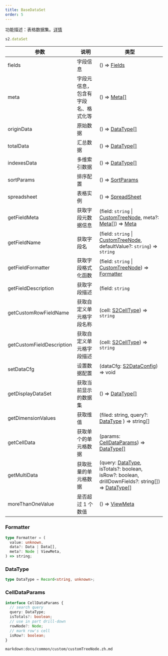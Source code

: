 ```yaml
---
title: BaseDataSet
order: 5
---
```


功能描述：表格数据集。[详情](https://github.com/antvis/S2/blob/master/packages/s2-core/src/data-set/pivot-data-set.ts)

```ts
s2.dataSet
```

| 参数 | 说明 | 类型 |
| --- | --- | --- |
| fields | 字段信息 | () => [Fields](/zh/docs/api/general/S2DataConfig#fields) |
| meta | 字段元信息，包含有字段名、格式化等 | () => [Meta[]](/zh/docs/api/general/S2DataConfig#meta) |
| originData | 原始数据 | () => [DataType[]](#datatype) |
| totalData | 汇总数据 | () => [DataType[]](#datatype)  |
| indexesData | 多维索引数据 | () => [DataType[]](#datatype)  |
| sortParams | 排序配置 | () => [SortParams](/zh/docs/api/general/S2DataConfig#sortparams) |
| spreadsheet | 表格实例 | () => [SpreadSheet](/zh/docs/api/basic-class/spreadsheet) |
| getFieldMeta | 获取字段元数据信息 | (field: `string` \| [CustomTreeNode](#customtreenode), meta?: [Meta[]](/zh/docs/api/general/S2DataConfig#meta)) => [Meta](/zh/docs/api/general/S2DataConfig#meta) |
| getFieldName | 获取字段名 | (field: `string` \| [CustomTreeNode](#customtreenode), defaultValue?: `string`) => `string` |
| getFieldFormatter | 获取字段格式化函数 | (field: `string` \| [CustomTreeNode](#customtreenode)) => [Formatter](#formatter) |
| getFieldDescription | 获取字段描述 | (field: `string` | [CustomTreeNode](#customtreenode)) => string |
| getCustomRowFieldName | 获取自定义单元格字段名称 | (cell: [S2CellType](/zh/docs/api/basic-class/base-cell#s2celltype)) => `string` |
| getCustomFieldDescription | 获取自定义单元格字段描述 | (cell: [S2CellType](/zh/docs/api/basic-class/base-cell#s2celltype)) => `string`|
| setDataCfg | 设置数据配置 | (dataCfg: [S2DataConfig](/zh/docs/api/general/S2DataConfig)) => void |
| getDisplayDataSet | 获取当前显示的数据集 | () => [DataType[]](#datatype)  |
| getDimensionValues | 获取维值 | (filed: string, query?: [DataType](#datatype) ) => string[] |
| getCellData | 获取单个的单元格数据 | (params: [CellDataParams](#celldataparams)) => [DataType[]](#datatype) |
| getMultiData | 获取批量的单元格数据 | (query: [DataType](#datatype), isTotals?: boolean, isRow?: boolean, drillDownFields?: string[]) => [DataType[]](#datatype)|
| moreThanOneValue | 是否超过 1 个数值 | () => [ViewMeta](#viewmeta) |

### Formatter

```ts
type Formatter = (
  value: unknown,
  data?: Data | Data[],
  meta?: Node | ViewMeta,
) => string;
```

### DataType

```ts
type DataType = Record<string, unknown>;
```

### CellDataParams

```ts
interface CellDataParams {
  // search query
  query: DataType;
  isTotals?: boolean;
  // use in part drill-down
  rowNode?: Node;
  // mark row's cell
  isRow?: boolean;
}
```

`markdown:docs/common/custom/customTreeNode.zh.md`
